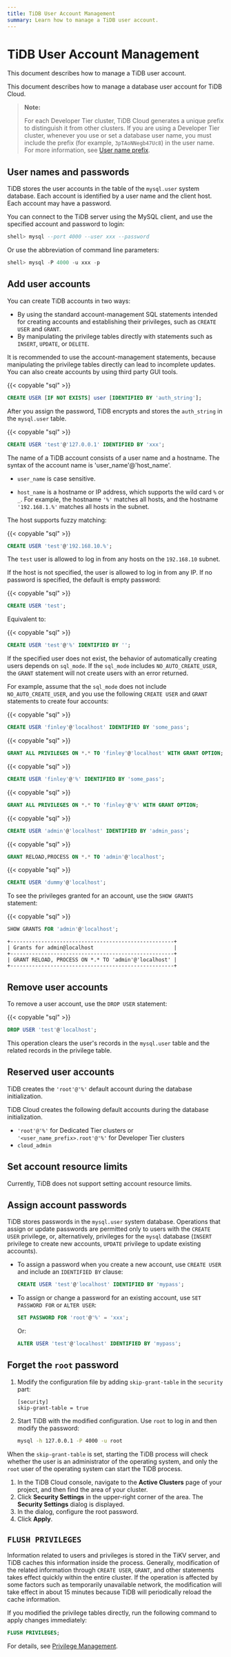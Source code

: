 ```yaml
---
title: TiDB User Account Management
summary: Learn how to manage a TiDB user account.
---
```


# TiDB User Account Management

<CustomContent platform="tidb">

This document describes how to manage a TiDB user account.

</CustomContent>

<CustomContent platform="tidb-cloud">

This document describes how to manage a database user account for TiDB Cloud.

> **Note:**
>
> For each Developer Tier cluster, TiDB Cloud generates a unique prefix to distinguish it from other clusters. If you are using a Developer Tier cluster, whenever you use or set a database user name, you must include the prefix (for example, `3pTAoNNegb47Uc8`) in the user name. For more information, see [User name prefix](/tidb-cloud/select-cluster-tier.md#user-name-prefix).

</CustomContent>

## User names and passwords

TiDB stores the user accounts in the table of the `mysql.user` system database. Each account is identified by a user name and the client host. Each account may have a password.

You can connect to the TiDB server using the MySQL client, and use the specified account and password to login:

```sql
shell> mysql --port 4000 --user xxx --password
```

Or use the abbreviation of command line parameters:

```sql
shell> mysql -P 4000 -u xxx -p
```

## Add user accounts

You can create TiDB accounts in two ways:

- By using the standard account-management SQL statements intended for creating accounts and establishing their privileges, such as `CREATE USER` and `GRANT`.
- By manipulating the privilege tables directly with statements such as `INSERT`, `UPDATE`, or `DELETE`.

It is recommended to use the account-management statements, because manipulating the privilege tables directly can lead to incomplete updates. You can also create accounts by using third party GUI tools.

{{< copyable "sql" >}}

```sql
CREATE USER [IF NOT EXISTS] user [IDENTIFIED BY 'auth_string'];
```

After you assign the password, TiDB encrypts and stores the `auth_string` in the `mysql.user` table.

{{< copyable "sql" >}}

```sql
CREATE USER 'test'@'127.0.0.1' IDENTIFIED BY 'xxx';
```

The name of a TiDB account consists of a user name and a hostname. The syntax of the account name is 'user_name'@'host_name'.

- `user_name` is case sensitive.

- `host_name` is a hostname or IP address, which supports the wild card `%` or `_`. For example, the hostname `'%'` matches all hosts, and the hostname `'192.168.1.%'` matches all hosts in the subnet.

The host supports fuzzy matching:

{{< copyable "sql" >}}

```sql
CREATE USER 'test'@'192.168.10.%';
```

The `test` user is allowed to log in from any hosts on the `192.168.10` subnet.

If the host is not specified, the user is allowed to log in from any IP. If no password is specified, the default is empty password:

{{< copyable "sql" >}}

```sql
CREATE USER 'test';
```

Equivalent to:

{{< copyable "sql" >}}

```sql
CREATE USER 'test'@'%' IDENTIFIED BY '';
```

If the specified user does not exist, the behavior of automatically creating users depends on `sql_mode`. If the `sql_mode` includes `NO_AUTO_CREATE_USER`, the `GRANT` statement will not create users with an error returned.

For example, assume that the `sql_mode` does not include `NO_AUTO_CREATE_USER`, and you use the following `CREATE USER` and `GRANT` statements to create four accounts:

{{< copyable "sql" >}}

```sql
CREATE USER 'finley'@'localhost' IDENTIFIED BY 'some_pass';
```

{{< copyable "sql" >}}

```sql
GRANT ALL PRIVILEGES ON *.* TO 'finley'@'localhost' WITH GRANT OPTION;
```

{{< copyable "sql" >}}

```sql
CREATE USER 'finley'@'%' IDENTIFIED BY 'some_pass';
```

{{< copyable "sql" >}}

```sql
GRANT ALL PRIVILEGES ON *.* TO 'finley'@'%' WITH GRANT OPTION;
```

{{< copyable "sql" >}}

```sql
CREATE USER 'admin'@'localhost' IDENTIFIED BY 'admin_pass';
```

{{< copyable "sql" >}}

```sql
GRANT RELOAD,PROCESS ON *.* TO 'admin'@'localhost';
```

{{< copyable "sql" >}}

```sql
CREATE USER 'dummy'@'localhost';
```

To see the privileges granted for an account, use the `SHOW GRANTS` statement:

{{< copyable "sql" >}}

```sql
SHOW GRANTS FOR 'admin'@'localhost';
```

```
+-----------------------------------------------------+
| Grants for admin@localhost                          |
+-----------------------------------------------------+
| GRANT RELOAD, PROCESS ON *.* TO 'admin'@'localhost' |
+-----------------------------------------------------+
```

## Remove user accounts

To remove a user account, use the `DROP USER` statement:

{{< copyable "sql" >}}

```sql
DROP USER 'test'@'localhost';
```

This operation clears the user's records in the `mysql.user` table and the related records in the privilege table.

## Reserved user accounts

<CustomContent platform="tidb">

TiDB creates the `'root'@'%'` default account during the database initialization.

</CustomContent>

<CustomContent platform="tidb-cloud">

TiDB Cloud creates the following default accounts during the database initialization.

- `'root'@'%'` for Dedicated Tier clusters or `'<user_name_prefix>.root'@'%'` for Developer Tier clusters
- `cloud_admin`

</CustomContent>

## Set account resource limits

Currently, TiDB does not support setting account resource limits.

## Assign account passwords

TiDB stores passwords in the `mysql.user` system database. Operations that assign or update passwords are permitted only to users with the `CREATE USER` privilege, or, alternatively, privileges for the `mysql` database (`INSERT` privilege to create new accounts, `UPDATE` privilege to update existing accounts).

- To assign a password when you create a new account, use `CREATE USER` and include an `IDENTIFIED BY` clause:

    ```sql
    CREATE USER 'test'@'localhost' IDENTIFIED BY 'mypass';
    ```

- To assign or change a password for an existing account, use `SET PASSWORD FOR` or `ALTER USER`:

    ```sql
    SET PASSWORD FOR 'root'@'%' = 'xxx';
    ```

    Or:

    ```sql
    ALTER USER 'test'@'localhost' IDENTIFIED BY 'mypass';
    ```

## Forget the `root` password

<CustomContent platform="tidb">

1. Modify the configuration file by adding `skip-grant-table` in the `security` part:

    ```
    [security]
    skip-grant-table = true
    ```

2. Start TiDB with the modified configuration. Use `root` to log in and then modify the password:

    ```bash
    mysql -h 127.0.0.1 -P 4000 -u root
    ```

When the `skip-grant-table` is set, starting the TiDB process will check whether the user is an administrator of the operating system, and only the `root` user of the operating system can start the TiDB process.

</CustomContent>

<CustomContent platform="tidb-cloud">

1. In the TiDB Cloud console, navigate to the **Active Clusters** page of your project, and then find the area of your cluster.
2. Click **Security Settings** in the upper-right corner of the area. The **Security Settings** dialog is displayed.
3. In the dialog, configure the root password.
4. Click **Apply**.

</CustomContent>

## `FLUSH PRIVILEGES`

Information related to users and privileges is stored in the TiKV server, and TiDB caches this information inside the process. Generally, modification of the related information through `CREATE USER`, `GRANT`, and other statements takes effect quickly within the entire cluster. If the operation is affected by some factors such as temporarily unavailable network, the modification will take effect in about 15 minutes because TiDB will periodically reload the cache information.

If you modified the privilege tables directly, run the following command to apply changes immediately:

```sql
FLUSH PRIVILEGES;
```

For details, see [Privilege Management](/privilege-management.md).
